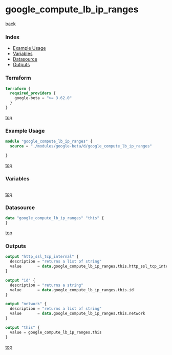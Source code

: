 # google_compute_lb_ip_ranges

[back](../google-beta.md)

### Index

- [Example Usage](#example-usage)
- [Variables](#variables)
- [Datasource](#datasource)
- [Outputs](#outputs)

### Terraform

```terraform
terraform {
  required_providers {
    google-beta = ">= 3.62.0"
  }
}
```

[top](#index)

### Example Usage

```terraform
module "google_compute_lb_ip_ranges" {
  source = "./modules/google-beta/d/google_compute_lb_ip_ranges"

}
```

[top](#index)

### Variables

```terraform
```

[top](#index)

### Datasource

```terraform
data "google_compute_lb_ip_ranges" "this" {
}
```

[top](#index)

### Outputs

```terraform
output "http_ssl_tcp_internal" {
  description = "returns a list of string"
  value       = data.google_compute_lb_ip_ranges.this.http_ssl_tcp_internal
}

output "id" {
  description = "returns a string"
  value       = data.google_compute_lb_ip_ranges.this.id
}

output "network" {
  description = "returns a list of string"
  value       = data.google_compute_lb_ip_ranges.this.network
}

output "this" {
  value = google_compute_lb_ip_ranges.this
}
```

[top](#index)